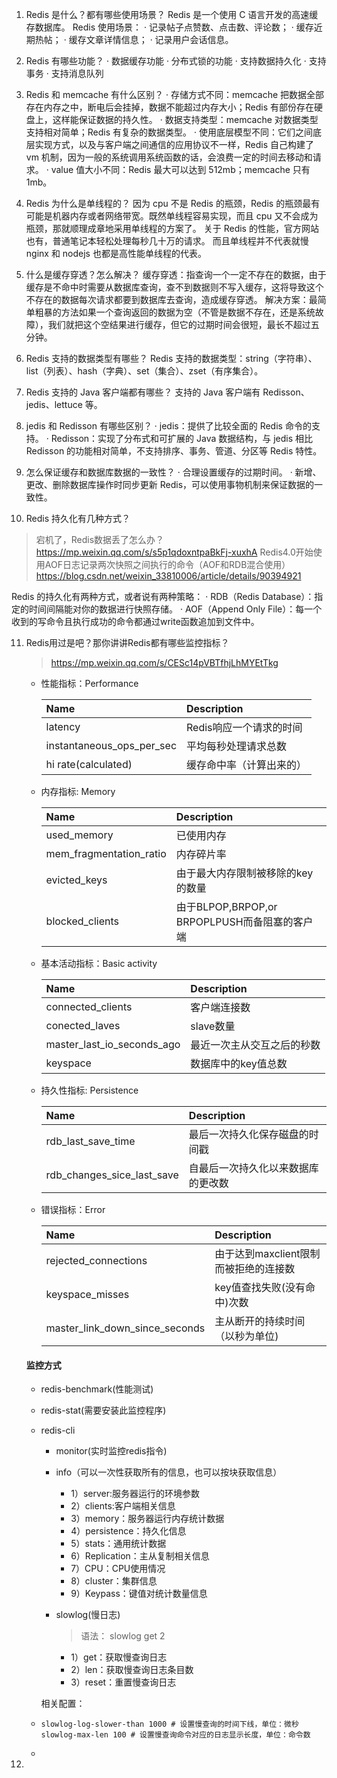 1. Redis 是什么？都有哪些使用场景？
Redis 是一个使用 C 语言开发的高速缓存数据库。
Redis 使用场景：
· 记录帖子点赞数、点击数、评论数；
· 缓存近期热帖；
· 缓存文章详情信息；
· 记录用户会话信息。

2. Redis 有哪些功能？
· 数据缓存功能
· 分布式锁的功能
· 支持数据持久化
· 支持事务
· 支持消息队列

3. Redis 和 memcache 有什么区别？
· 存储方式不同：memcache 把数据全部存在内存之中，断电后会挂掉，数据不能超过内存大小；Redis 有部份存在硬盘上，这样能保证数据的持久性。
· 数据支持类型：memcache 对数据类型支持相对简单；Redis 有复杂的数据类型。
· 使用底层模型不同：它们之间底层实现方式，以及与客户端之间通信的应用协议不一样，Redis 自己构建了 vm 机制，因为一般的系统调用系统函数的话，会浪费一定的时间去移动和请求。
· value 值大小不同：Redis 最大可以达到 512mb；memcache 只有 1mb。

4. Redis 为什么是单线程的？
因为 cpu 不是 Redis 的瓶颈，Redis 的瓶颈最有可能是机器内存或者网络带宽。既然单线程容易实现，而且 cpu 又不会成为瓶颈，那就顺理成章地采用单线程的方案了。
关于 Redis 的性能，官方网站也有，普通笔记本轻松处理每秒几十万的请求。
而且单线程并不代表就慢 nginx 和 nodejs 也都是高性能单线程的代表。

5. 什么是缓存穿透？怎么解决？
缓存穿透：指查询一个一定不存在的数据，由于缓存是不命中时需要从数据库查询，查不到数据则不写入缓存，这将导致这个不存在的数据每次请求都要到数据库去查询，造成缓存穿透。
解决方案：最简单粗暴的方法如果一个查询返回的数据为空（不管是数据不存在，还是系统故障），我们就把这个空结果进行缓存，但它的过期时间会很短，最长不超过五分钟。

6. Redis 支持的数据类型有哪些？
Redis 支持的数据类型：string（字符串）、list（列表）、hash（字典）、set（集合）、zset（有序集合）。

7. Redis 支持的 Java 客户端都有哪些？
支持的 Java 客户端有 Redisson、jedis、lettuce 等。

8. jedis 和 Redisson 有哪些区别？
· jedis：提供了比较全面的 Redis 命令的支持。
· Redisson：实现了分布式和可扩展的 Java 数据结构，与 jedis 相比 Redisson 的功能相对简单，不支持排序、事务、管道、分区等 Redis 特性。

9. 怎么保证缓存和数据库数据的一致性？
· 合理设置缓存的过期时间。
· 新增、更改、删除数据库操作时同步更新 Redis，可以使用事物机制来保证数据的一致性。

10. Redis 持久化有几种方式？
> 宕机了，Redis数据丢了怎么办？ https://mp.weixin.qq.com/s/s5p1qdoxntpaBkFj-xuxhA 
> Redis4.0开始使用AOF日志记录两次快照之间执行的命令（AOF和RDB混合使用）https://blog.csdn.net/weixin_33810006/article/details/90394921

Redis 的持久化有两种方式，或者说有两种策略：
· RDB（Redis Database）：指定的时间间隔能对你的数据进行快照存储。
· AOF（Append Only File）：每一个收到的写命令且执行成功的命令都通过write函数追加到文件中。

11. Redis用过是吧？那你讲讲Redis都有哪些监控指标？

    > https://mp.weixin.qq.com/s/CESc14pVBTfhjLhMYEtTkg

    - 性能指标：Performance

      | Name                      | Description              |
      | :------------------------ | :----------------------- |
      | latency                   | Redis响应一个请求的时间  |
      | instantaneous_ops_per_sec | 平均每秒处理请求总数     |
      | hi rate(calculated)       | 缓存命中率（计算出来的） |

    - 内存指标: Memory

      | Name                    | Description                                   |
      | :---------------------- | :-------------------------------------------- |
      | used_memory             | 已使用内存                                    |
      | mem_fragmentation_ratio | 内存碎片率                                    |
      | evicted_keys            | 由于最大内存限制被移除的key的数量             |
      | blocked_clients         | 由于BLPOP,BRPOP,or BRPOPLPUSH而备阻塞的客户端 |

    - 基本活动指标：Basic activity

      | Name                       | Description                |
      | :------------------------- | :------------------------- |
      | connected_clients          | 客户端连接数               |
      | conected_laves             | slave数量                  |
      | master_last_io_seconds_ago | 最近一次主从交互之后的秒数 |
      | keyspace                   | 数据库中的key值总数        |

    - 持久性指标: Persistence

      | Name                       | Description                        |
      | :------------------------- | :--------------------------------- |
      | rdb_last_save_time         | 最后一次持久化保存磁盘的时间戳     |
      | rdb_changes_sice_last_save | 自最后一次持久化以来数据库的更改数 |

    - 错误指标：Error

      | Name                           | Description                           |
      | :----------------------------- | :------------------------------------ |
      | rejected_connections           | 由于达到maxclient限制而被拒绝的连接数 |
      | keyspace_misses                | key值查找失败(没有命中)次数           |
      | master_link_down_since_seconds | 主从断开的持续时间（以秒为单位)       |

    #### 监控方式

    - redis-benchmark(性能测试)

    - redis-stat(需要安装此监控程序)

    - redis-cli

      - monitor(实时监控redis指令)

      - info（可以一次性获取所有的信息，也可以按块获取信息）

        - 1）server:服务器运行的环境参数
        - 2）clients:客户端相关信息
        - 3）memory：服务器运行内存统计数据
        - 4）persistence：持久化信息
        - 5）stats：通用统计数据
        - 6）Replication：主从复制相关信息
        - 7）CPU：CPU使用情况
        - 8）cluster：集群信息
        - 9）Keypass：键值对统计数量信息

      - slowlog(慢日志) 

        > 语法： slowlog get 2

        - 1）get：获取慢查询日志
        - 2）len：获取慢查询日志条目数
        - 3）reset：重置慢查询日志

      相关配置：

    - ```shell
      slowlog-log-slower-than 1000 # 设置慢查询的时间下线，单位：微秒
      slowlog-max-len 100 # 设置慢查询命令对应的日志显示长度，单位：命令数
      ```

    - 

12. 
